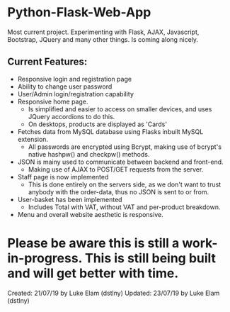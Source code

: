 # Python-Flask-Web-App
Most current project. Experimenting with Flask, AJAX, Javascript, Bootstrap, JQuery and many other things. Is coming along nicely.

## Current Features:
- Responsive login and registration page
- Ability to change user password
- User/Admin login/registration capability
- Responsive home page. 
  - Is simplified and easier to access on smaller devices, and uses JQuery accordions to do this.
  - On desktops, products are displayed as 'Cards'
- Fetches data from MySQL database using Flasks inbuilt MySQL extension.
  - All passwords are encrypted using Bcrypt, making use of bcrypt's native hashpw() and checkpw() methods.
- JSON is mainy used to communicate between backend and front-end.
  - Making use of AJAX to POST/GET requests from the server.
- Staff page is now implemented
  - This is done entirely on the servers side, as we don't want to trust anybody with the order-data, thus no JSON is sent to or from.
- User-basket has been implemented
  - Includes Total with VAT, without VAT and per-product breakdown.
- Menu and overall website aesthetic is responsive.
  
 # Please be aware this is still a work-in-progress. This is still being built and will get better with time.
 
 Created: 21/07/19 by Luke Elam (dstlny)
 Updated: 23/07/19 by Luke Elam (dstlny)
